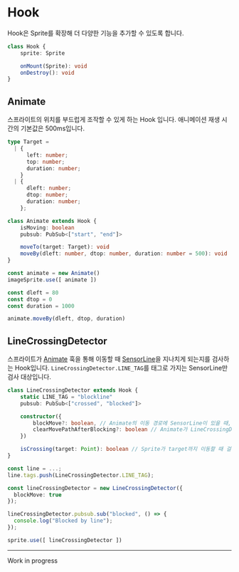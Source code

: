 # Hook

Hook은 Sprite를 확장해 더 다양한 기능을 추가할 수 있도록 합니다.

```ts
class Hook {
    sprite: Sprite

    onMount(Sprite): void
    onDestroy(): void
}
```

## Animate

스프라이트의 위치를 부드럽게 조작할 수 있게 하는 Hook 입니다. 애니메이션 재생 시간의 기본값은 500ms입니다.

```ts
type Target =
  | {
      left: number;
      top: number;
      duration: number;
    }
  | {
      dleft: number;
      dtop: number;
      duration: number;
    };

class Animate extends Hook {
    isMoving: boolean
    pubsub: PubSub<["start", "end"]>

    moveTo(target: Target): void
    moveBy(dleft: number, dtop: number, duration: number = 500): void
}
```

```ts
const animate = new Animate()
imageSprite.use([ animate ])

const dleft = 80
const dtop = 0
const duration = 1000

animate.moveBy(dleft, dtop, duration)
```

## LineCrossingDetector

스프라이트가 [Animate](#animate) 훅을 통해 이동할 때 [SensorLine](./sprite.md#sensorline)을 지나치게 되는지를 검사하는 Hook입니다. `LineCrossingDetector.LINE_TAG`를 태그로 가지는 SensorLine만 검사 대상입니다.

```ts
class LineCrossingDetector extends Hook {
    static LINE_TAG = "blockline"
    pubsub: PubSub<["crossed", "blocked"]>

    constructor({
        blockMove?: boolean, // Animate의 이동 경로에 SensorLine이 있을 때, 이동할 수 없도록 합니다.
        clearMovePathAfterBlocking?: boolean // Animate가 LineCrossingDetector에 의해 가로막혔을 때, 나머지 이동 대기열을 비웁니다.
    })

    isCrossing(target: Point): boolean // Sprite가 target까지 이동할 때 걸리는 SensorLine이 있는지 여부를 판단합니다
}
```

```ts
const line = ...;
line.tags.push(LineCrossingDetector.LINE_TAG);

const lineCrossingDetector = new LineCrossingDetector({
  blockMove: true
});

lineCrossingDetector.pubsub.sub("blocked", () => {
  console.log("Blocked by line");
});

sprite.use([ lineCrossingDetector ])
```

---

Work in progress

